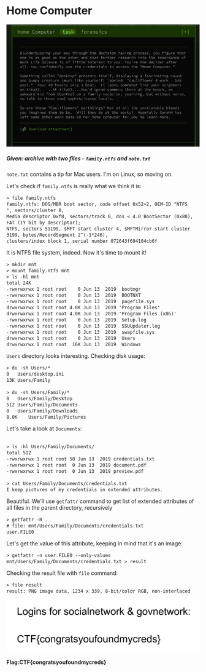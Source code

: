 # Home Computer

![img](./assets/home-computer-task.png)

##### **Given:** archive with two files - `family.ntfs` and `note.txt`

`note.txt` contains a tip for Mac users. I'm on Linux, so moving on.

Let's check if `family.ntfs` is really what we think it is:
```
> file family.ntfs 
family.ntfs: DOS/MBR boot sector, code offset 0x52+2, OEM-ID "NTFS    ", sectors/cluster 8, 
Media descriptor 0xf8, sectors/track 0, dos < 4.0 BootSector (0x80), FAT (1Y bit by descriptor); 
NTFS, sectors 51199, $MFT start cluster 4, $MFTMirror start cluster 3199, bytes/RecordSegment 2^(-1*246), 
clusters/index block 1, serial number 072643f694104cb6f
```
It is NTFS file system, indeed. Now it's time to mount it!
```
> mkdir mnt
> mount family.ntfs mnt
> ls -hl mnt
total 24K
-rwxrwxrwx 1 root root    0 Jun 13  2019  bootmgr
-rwxrwxrwx 1 root root    0 Jun 13  2019  BOOTNXT
-rwxrwxrwx 1 root root    0 Jun 13  2019  pagefile.sys
drwxrwxrwx 1 root root 4.0K Jun 13  2019 'Program Files'
drwxrwxrwx 1 root root 4.0K Jun 13  2019 'Program Files (x86)'
-rwxrwxrwx 1 root root    0 Jun 13  2019  Setup.log
-rwxrwxrwx 1 root root    0 Jun 13  2019  SSUUpdater.log
-rwxrwxrwx 1 root root    0 Jun 13  2019  swapfile.sys
drwxrwxrwx 1 root root    0 Jun 13  2019  Users
drwxrwxrwx 1 root root  16K Jun 13  2019  Windows
```
`Users` directory looks interesting. Checking disk usage:
```
> du -sh Users/*
0	Users/desktop.ini
13K	Users/Family

> du -sh Users/Family/*
0	Users/Family/Desktop
512	Users/Family/Documents
0	Users/Family/Downloads
8.0K	Users/Family/Pictures
```

Let's take a look at `Documents`:
```
 
> ls -hl Users/Family/Documents/
total 512
-rwxrwxrwx 1 root root 58 Jun 13  2019 credentials.txt
-rwxrwxrwx 1 root root  0 Jun 13  2019 document.pdf
-rwxrwxrwx 1 root root  0 Jun 13  2019 preview.pdf

> cat Users/Family/Documents/credentials.txt
I keep pictures of my credentials in extended attributes.
```
Beautiful. We'll use `getfattr` command to get list of extended attributes of all files in the parent directory, recursively
```
> getfattr -R .
# file: mnt/Users/Family/Documents/credentials.txt
user.FILE0
```
Let's get the value of this attribute, keeping in mind that it's an image:
```
> getfattr -n user.FILE0 --only-values mnt/Users/Family/Documents/credentials.txt > result
```
Checking the result file with `file` command:
```
> file result
result: PNG image data, 1234 x 339, 8-bit/color RGB, non-interlaced
```
![result](./assets/my-creds)

**Flag:CTF{congratsyoufoundmycreds}** 

